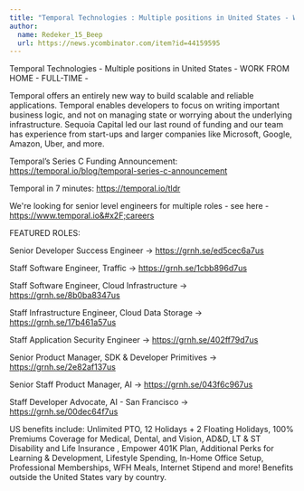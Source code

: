 ```yaml
---
title: "Temporal Technologies : Multiple positions in United States - WORK FROM HOME"
author:
  name: Redeker_15_Beep
  url: https://news.ycombinator.com/item?id=44159595
---
```

Temporal Technologies - Multiple positions in United States - WORK FROM HOME - FULL-TIME -

Temporal offers an entirely new way to build scalable and reliable applications. Temporal enables developers to focus on writing important business logic, and not on managing state or worrying about the underlying infrastructure. Sequoia Capital led our last round of funding and our team has experience from start-ups and larger companies like Microsoft, Google, Amazon, Uber, and more.

Temporal’s Series C Funding Announcement: <a href="https:&#x2F;&#x2F;temporal.io&#x2F;blog&#x2F;temporal-series-c-announcement" rel="nofollow">https:&#x2F;&#x2F;temporal.io&#x2F;blog&#x2F;temporal-series-c-announcement</a>

Temporal in 7 minutes: <a href="https:&#x2F;&#x2F;temporal.io&#x2F;tldr" rel="nofollow">https:&#x2F;&#x2F;temporal.io&#x2F;tldr</a>

We&#x27;re looking for senior level engineers for multiple roles - see here - <a href="https:&#x2F;&#x2F;www.temporal.io&#x2F;careers" rel="nofollow">https:&#x2F;&#x2F;www.temporal.io&#x2F;careers</a>

FEATURED ROLES:

Senior Developer Success Engineer → <a href="https:&#x2F;&#x2F;grnh.se&#x2F;ed5cec6a7us" rel="nofollow">https:&#x2F;&#x2F;grnh.se&#x2F;ed5cec6a7us</a>

Staff Software Engineer, Traffic → <a href="https:&#x2F;&#x2F;grnh.se&#x2F;1cbb896d7us" rel="nofollow">https:&#x2F;&#x2F;grnh.se&#x2F;1cbb896d7us</a>

Staff Software Engineer, Cloud Infrastructure → <a href="https:&#x2F;&#x2F;grnh.se&#x2F;8b0ba8347us" rel="nofollow">https:&#x2F;&#x2F;grnh.se&#x2F;8b0ba8347us</a>

Staff Infrastructure Engineer, Cloud Data Storage → <a href="https:&#x2F;&#x2F;grnh.se&#x2F;17b461a57us" rel="nofollow">https:&#x2F;&#x2F;grnh.se&#x2F;17b461a57us</a>

Staff Application Security Engineer → <a href="https:&#x2F;&#x2F;grnh.se&#x2F;402ff79d7us" rel="nofollow">https:&#x2F;&#x2F;grnh.se&#x2F;402ff79d7us</a>

Senior Product Manager, SDK &amp; Developer Primitives → <a href="https:&#x2F;&#x2F;grnh.se&#x2F;2e82af137us" rel="nofollow">https:&#x2F;&#x2F;grnh.se&#x2F;2e82af137us</a>

Senior Staff Product Manager, AI → <a href="https:&#x2F;&#x2F;grnh.se&#x2F;043f6c967us" rel="nofollow">https:&#x2F;&#x2F;grnh.se&#x2F;043f6c967us</a>

Staff Developer Advocate, AI - San Francisco → <a href="https:&#x2F;&#x2F;grnh.se&#x2F;00dec64f7us" rel="nofollow">https:&#x2F;&#x2F;grnh.se&#x2F;00dec64f7us</a>

US benefits include: Unlimited PTO, 12 Holidays + 2 Floating Holidays, 100% Premiums Coverage for Medical, Dental, and Vision, AD&amp;D, LT &amp; ST Disability and Life Insurance , Empower 401K Plan, Additional Perks for Learning &amp; Development, Lifestyle Spending, In-Home Office Setup, Professional Memberships, WFH Meals, Internet Stipend and more! Benefits outside the United States vary by country.
<JobApplication />
